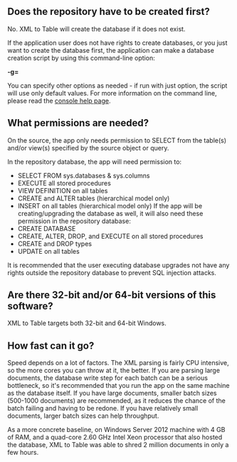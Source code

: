 ## **Does the repository have to be created first?**

No. XML to Table will create the database if it does not exist.

If the application user does not have rights to create databases, or you just want to create the database first, the application can make a database creation script by using this command-line option:

**-g=<file>**

You can specify other options as needed - if run with just option, the script will use only default values. For more information on the command line, please read the [console help page](https://fxtu.codeplex.com/SourceControl/latest#master/ConsoleRunner/Resources/manpage.txt).


## **What permissions are needed?**

On the source, the app only needs permission to SELECT from the table(s) and/or view(s) specified by the source object or query.

In the repository database, the app will need permission to:
- SELECT FROM sys.databases & sys.columns
- EXECUTE all stored procedures
- VIEW DEFINITION on all tables
- CREATE and ALTER tables (hierarchical model only)
- INSERT on all tables (hierarchical model only)
If the app will be creating/upgrading the database as well, it will also need these permission in the repository database:
- CREATE DATABASE
- CREATE, ALTER, DROP, and EXECUTE on all stored procedures
- CREATE and DROP types
- UPDATE on all tables

It is recommended that the user executing database upgrades not have any rights outside the repository database to prevent SQL injection attacks.


## **Are there 32-bit and/or 64-bit versions of this software?**

XML to Table targets both 32-bit and 64-bit Windows.


## **How fast can it go?**

Speed depends on a lot of factors. The XML parsing is fairly CPU intensive, so the more cores you can throw at it, the better. If you are parsing large documents, the database write step for each batch can be a serious bottleneck, so it's recommended that you run the app on the same machine as the database itself. If you have large documents, smaller batch sizes (500-1000 documents) are recommended, as it reduces the chance of the batch failing and having to be redone. If you have relatively small documents, larger batch sizes can help throughput. 

As a more concrete baseline, on Windows Server 2012 machine with 4 GB of RAM, and a quad-core 2.60 GHz Intel Xeon processor that also hosted the database, XML to Table was able to shred 2 million documents in only a few hours.
